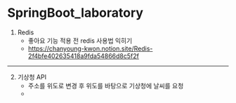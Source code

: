 # SpringBoot_laboratory


1. Redis
   - 좋아요 기능 적용 전 redis 사용법 익히기 
   - https://chanyoung-kwon.notion.site/Redis-2f4bfe402635418a9fda54866d8c5f2f
---
2. 기상청 API
   - 주소를 위도로 변경 후 위도를 바탕으로 기상청에 날씨를 요청
   - 